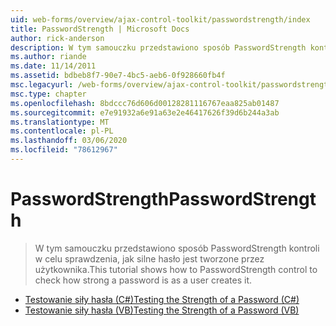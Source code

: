 ```yaml
---
uid: web-forms/overview/ajax-control-toolkit/passwordstrength/index
title: PasswordStrength | Microsoft Docs
author: rick-anderson
description: W tym samouczku przedstawiono sposób PasswordStrength kontroli w celu sprawdzenia, jak silne hasło jest tworzone przez użytkownika.
ms.author: riande
ms.date: 11/14/2011
ms.assetid: bdbeb8f7-90e7-4bc5-aeb6-0f928660fb4f
msc.legacyurl: /web-forms/overview/ajax-control-toolkit/passwordstrength
msc.type: chapter
ms.openlocfilehash: 8bdccc76d606d00128281116767eaa825ab01487
ms.sourcegitcommit: e7e91932a6e91a63e2e46417626f39d6b244a3ab
ms.translationtype: MT
ms.contentlocale: pl-PL
ms.lasthandoff: 03/06/2020
ms.locfileid: "78612967"
---
```

# <a name="passwordstrength"></a><span data-ttu-id="12347-103">PasswordStrength</span><span class="sxs-lookup"><span data-stu-id="12347-103">PasswordStrength</span></span>

> <span data-ttu-id="12347-104">W tym samouczku przedstawiono sposób PasswordStrength kontroli w celu sprawdzenia, jak silne hasło jest tworzone przez użytkownika.</span><span class="sxs-lookup"><span data-stu-id="12347-104">This tutorial shows how to PasswordStrength control to check how strong a password is as a user creates it.</span></span>

- [<span data-ttu-id="12347-105">Testowanie siły hasła (C#)</span><span class="sxs-lookup"><span data-stu-id="12347-105">Testing the Strength of a Password (C#)</span></span>](testing-the-strength-of-a-password-cs.md)
- [<span data-ttu-id="12347-106">Testowanie siły hasła (VB)</span><span class="sxs-lookup"><span data-stu-id="12347-106">Testing the Strength of a Password (VB)</span></span>](testing-the-strength-of-a-password-vb.md)
